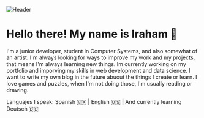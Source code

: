 
![Header](https://github.com/ChaosNeon/ChaosNeon/blob/main/header2.png "Header")

# Hello there! My name is Iraham 👋
I'm a junior developer, student in Computer Systems, and also somewhat of an artist. I'm always looking for ways to improve my work and my projects, that means I'm always learning new things. Im currently working on my portfolio and imporving my skills in web development and data science. I want to write my own blog in the future abuout the things I create or learn. I love games and puzzles, when I'm not doing those, I'm usually reading or drawing.

Languajes I speak: Spanish 🇲🇽 | English 🇺🇸 | And currently learning Deutsch 🇩🇪
<!--
**ChaosNeon/ChaosNeon** is a ✨ _special_ ✨ repository because its `README.md` (this file) appears on your GitHub profile.

Here are some ideas to get you started:

- 🔭 I’m currently working on ...
- 🌱 I’m currently learning ...
- 👯 I’m looking to collaborate on ...
- 🤔 I’m looking for help with ...
- 💬 Ask me about ...
- 📫 How to reach me: ...
- 😄 Pronouns: ...
- ⚡ Fun fact: ...
-->

